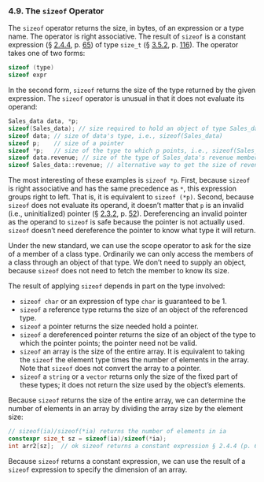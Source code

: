 <h3 id="filepos1142429">4.9. The <code>sizeof</code> Operator</h3>
<p>The <code>sizeof</code> operator returns the size, in bytes, of an expression or a type name. The operator is right associative. The result of <code>sizeof</code> is a constant expression (§ <a href="024-2.4._const_qualifier.html#filepos520427">2.4.4</a>, p. <a href="024-2.4._const_qualifier.html#filepos520427">65</a>) of type <code>size_t</code> (§ <a href="034-3.5._arrays.html#filepos873638">3.5.2</a>, p. <a href="034-3.5._arrays.html#filepos873638">116</a>). The operator takes one of two forms:</p>

```c++
sizeof (type)
sizeof expr
```

<p>In the second form, <code>sizeof</code> returns the size of the type returned by the given expression. The <code>sizeof</code> operator is unusual in that it does not evaluate its operand:</p>
<p><a id="filepos1144067"></a></p>

```c++
Sales_data data, *p;
sizeof(Sales_data); // size required to hold an object of type Sales_data
sizeof data; // size of data's type, i.e., sizeof(Sales_data)
sizeof p;    // size of a pointer
sizeof *p;   // size of the type to which p points, i.e., sizeof(Sales_data)
sizeof data.revenue; // size of the type of Sales_data's revenue member
sizeof Sales_data::revenue; // alternative way to get the size of revenue
```

<p>The most interesting of these examples is <code>sizeof *p</code>. First, because <code>sizeof</code> is right associative and has the same precedence as <code>*</code>, this expression groups right to left. That is, it is equivalent to <code>sizeof (*p)</code>. Second, because <code>sizeof</code> does not evaluate its operand, it doesn’t matter that <code>p</code> is an invalid (i.e., uninitialized) pointer (§ <a href="023-2.3._compound_types.html#filepos409391">2.3.2</a>, p. <a href="023-2.3._compound_types.html#filepos409391">52</a>). Dereferencing an invalid pointer as the operand to <code>sizeof</code> is safe because the pointer is not actually used. <code>sizeof</code> doesn’t need dereference the pointer to know what type it will return.</p>
<p>Under the new standard, we can use the scope operator to ask for the size of a member of a class type. Ordinarily we can only access the members of a class through an object of that type. We don’t need to supply an object, because <code>sizeof</code> does not need to fetch the member to know its size.</p>
<a id="filepos1147517"></a><Badge type="tip" text="C++11" />
<p>The result of applying <code>sizeof</code> depends in part on the type involved:</p>
<ul><li><code>sizeof char</code> or an expression of type <code>char</code> is guaranteed to be 1.</li><li><code>sizeof</code> a reference type returns the size of an object of the referenced type.</li><li><code>sizeof</code> a pointer returns the size needed hold a pointer.</li><li><code>sizeof</code> a dereferenced pointer returns the size of an object of the type to which the pointer points; the pointer need not be valid.</li><li><code>sizeof</code> an array is the size of the entire array. It is equivalent to taking the <code>sizeof</code> the element type times the number of elements in the array. Note that <code>sizeof</code> does not convert the array to a pointer.</li><li><code>sizeof</code> a <code>string</code> or a <code>vector</code> returns only the size of the fixed part of these types; it does not return the size used by the object’s elements.</li></ul>

<p>Because <code>sizeof</code> returns the size of the entire array, we can determine the number of elements in an array by dividing the array size by the element size:</p>

```c++
// sizeof(ia)/sizeof(*ia) returns the number of elements in ia
constexpr size_t sz = sizeof(ia)/sizeof(*ia);
int arr2[sz];  // ok sizeof returns a constant expression § 2.4.4 (p. 65)
```

<p>Because <code>sizeof</code> returns a constant expression, we can use the result of a <code>sizeof</code> expression to specify the dimension of an array.</p>
